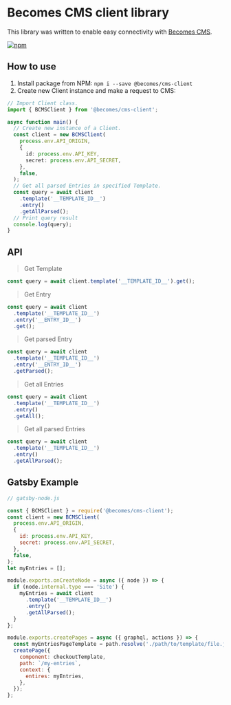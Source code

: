 # Becomes CMS client library

This library was written to enable easy connectivity with [Becomes CMS](https://github.com/becomesco/cms).

[![npm](https://nodei.co/npm/@becomes/cms-client.png)](https://www.npmjs.com/package/@becomes/cms-client)

## How to use

1. Install package from NPM: `npm i --save @becomes/cms-client`
2. Create new Client instance and make a request to CMS:

```ts
// Import Client class.
import { BCMSClient } from '@becomes/cms-client';

async function main() {
  // Create new instance of a Client.
  const client = new BCMSClient(
    process.env.API_ORIGIN,
    {
      id: process.env.API_KEY,
      secret: process.env.API_SECRET,
    },
    false,
  );
  // Get all parsed Entries in specified Template.
  const query = await client
    .template('__TEMPLATE_ID__')
    .entry()
    .getAllParsed();
  // Print query result
  console.log(query);
}
```

## API

> Get Template

```ts
const query = await client.template('__TEMPLATE_ID__').get();
```

> Get Entry

```ts
const query = await client
  .template('__TEMPLATE_ID__')
  .entry('__ENTRY_ID__')
  .get();
```

> Get parsed Entry

```ts
const query = await client
  .template('__TEMPLATE_ID__')
  .entry('__ENTRY_ID__')
  .getParsed();
```

> Get all Entries

```ts
const query = await client
  .template('__TEMPLATE_ID__')
  .entry()
  .getAll();
```

> Get all parsed Entries

```ts
const query = await client
  .template('__TEMPLATE_ID__')
  .entry()
  .getAllParsed();
```

## Gatsby Example

```js
// gatsby-node.js

const { BCMSClient } = require('@becomes/cms-client');
const client = new BCMSClient(
  process.env.API_ORIGIN,
  {
    id: process.env.API_KEY,
    secret: process.env.API_SECRET,
  },
  false,
);
let myEntries = [];

module.exports.onCreateNode = async ({ node }) => {
  if (node.internal.type === 'Site') {
    myEntries = await client
      .template('__TEMPLATE_ID__')
      .entry()
      .getAllParsed();
  }
};

module.exports.createPages = async ({ graphql, actions }) => {
  const myEntriesPageTemplate = path.resolve('./path/to/template/file.js');
  createPage({
    component: checkoutTemplate,
    path: `/my-entries`,
    context: {
      entires: myEntries,
    },
  });
};
```
